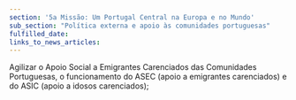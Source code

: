 ```yaml
---
section: '5a Missão: Um Portugal Central na Europa e no Mundo'
sub_section: "Política externa e apoio às comunidades portuguesas"
fulfilled_date:
links_to_news_articles:
---
```


Agilizar o Apoio Social a Emigrantes Carenciados das Comunidades Portuguesas, o funcionamento do ASEC (apoio a emigrantes carenciados) e do ASIC (apoio a idosos carenciados);